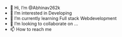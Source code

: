 - 👋 Hi, I’m @Abhinav262k
- 👀 I’m interested in Developing 
- 🌱 I’m currently learning Full stack Webdevelopment
- 💞️ I’m looking to collaborate on ...
- 📫 How to reach me 

<!---
Abhinav262k/Abhinav262k is a ✨ special ✨ repository because its `README.md` (this file) appears on your GitHub profile.
You can click the Preview link to take a look at your changes.
--->
